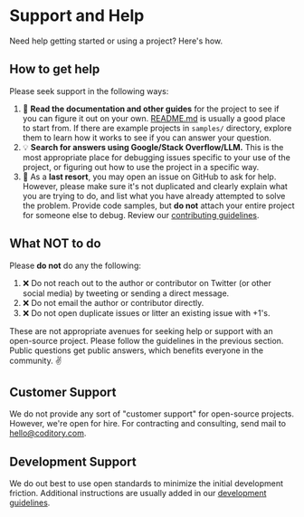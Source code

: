 # Support and Help

Need help getting started or using a project? Here's how.

## How to get help

Please seek support in the following ways:

1. :book: **Read the documentation and other guides** for the project to see if you can figure it out on your own.
[README.md](/README.md) is usually a good place to start from.
If there are example projects in `samples/` directory, explore them to learn how it works to see if you can answer your question.
1. :bulb: **Search for answers using Google/Stack Overflow/LLM.**
This is the most appropriate place for debugging issues specific to your use of the project, or figuring out how to use the project in a specific way.
1. :memo: As a **last resort**, you may open an issue on GitHub to ask for help.
However, please make sure it's not duplicated and clearly explain what you are trying to do, and list what you have already attempted to solve the problem.
Provide code samples, but **do not** attach your entire project for someone else to debug.
Review our [contributing guidelines](/CONTRIBUTING.md).

## What NOT to do

Please **do not** do any the following:

1. :x: Do not reach out to the author or contributor on Twitter (or other social media) by tweeting or sending a direct message.
1. :x: Do not email the author or contributor directly.
1. :x: Do not open duplicate issues or litter an existing issue with +1's.

These are not appropriate avenues for seeking help or support with an open-source project.
Please follow the guidelines in the previous section.
Public questions get public answers, which benefits everyone in the community. ✌️

## Customer Support

We do not provide any sort of "customer support" for open-source projects.
However, we're open for hire. For contracting and consulting, send mail to [hello@coditory.com](mailto:hello@coditory.com).

## Development Support

We do out best to use open standards to minimize the initial development friction.
Additional instructions are usually added in our [development guidelines](/DEVELOPMENT.md).
